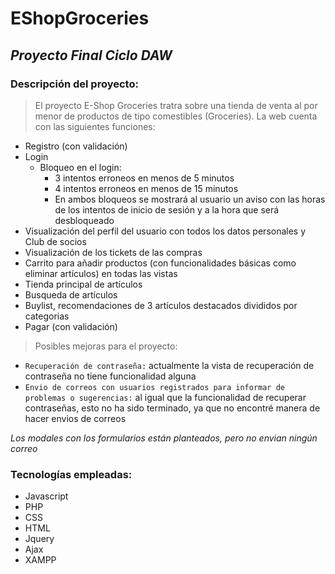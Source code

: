 # EShopGroceries
## _Proyecto Final Ciclo DAW_

### **Descripción del proyecto:**

> El proyecto E-Shop Groceries tratra sobre una tienda de venta al por menor de productos de tipo comestibles (Groceries). La web cuenta con las siguientes funciones:
* Registro (con validación)
* Login
    * Bloqueo en el login:
        * 3 intentos erroneos en menos de 5 minutos
        * 4 intentos erroneos en menos de 15 minutos
        * En ambos bloqueos se mostrará al usuario un aviso con las horas de los intentos de inicio de sesión y a la hora que será desbloqueado
* Visualización del perfil del usuario con todos los datos personales y Club de socios
* Visualización de los tickets de las compras
* Carrito para añadir productos (con funcionalidades básicas como eliminar artículos) en todas las vistas
* Tienda principal de artículos
* Busqueda de artículos
* Buylist, recomendaciones de 3 artículos destacados divididos por categorias
* Pagar (con validación)

> Posibles mejoras para el proyecto:
* `Recuperación de contraseña:` actualmente la vista de recuperación de contraseña no tiene funcionalidad alguna
* `Envio de correos con usuarios registrados para informar de problemas o sugerencias:` al igual que la funcionalidad de recuperar contraseñas, esto no ha sido terminado, ya que no encontré manera de hacer envios de correos

_Los modales con los formularios están planteados, pero no envian ningún correo_

### **Tecnologías empleadas:**
* Javascript
* PHP
* CSS
* HTML
* Jquery
* Ajax
* XAMPP




